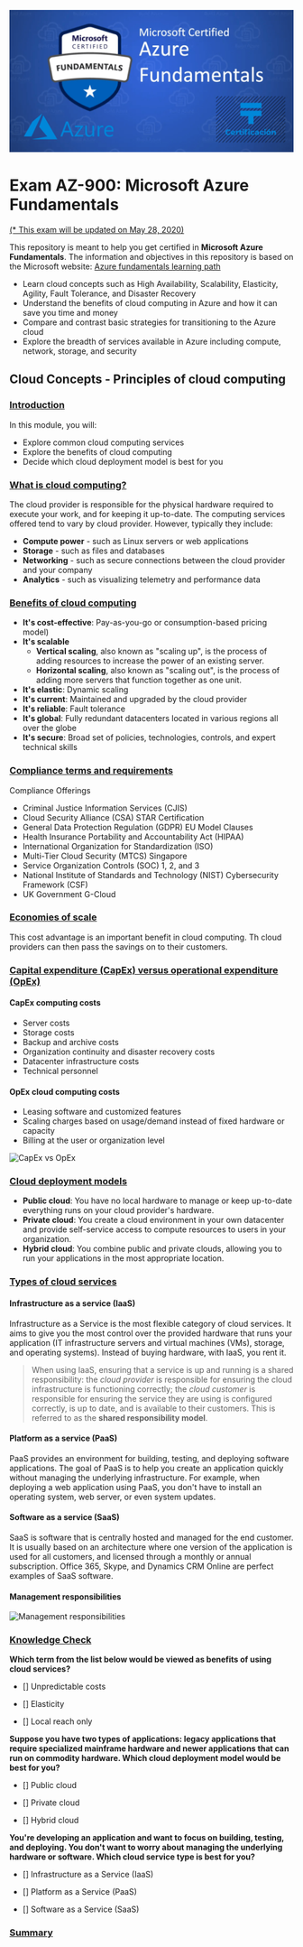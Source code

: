 ![Exam AZ-900](AZURE-min.png?raw=true "Exam AZ-900")

# Exam AZ-900: Microsoft Azure Fundamentals
[(* This exam will be updated on May 28, 2020)](https://query.prod.cms.rt.microsoft.com/cms/api/am/binary/RE3VwUY)

This repository is meant to help you get certified in **Microsoft Azure Fundamentals**. The information and objectives in this repository is based on the Microsoft website: 
[Azure fundamentals learning path](https://docs.microsoft.com/en-us/learn/paths/azure-fundamentals/)

- Learn cloud concepts such as High Availability, Scalability, Elasticity, Agility, Fault Tolerance, and Disaster Recovery
- Understand the benefits of cloud computing in Azure and how it can save you time and money
- Compare and contrast basic strategies for transitioning to the Azure cloud
- Explore the breadth of services available in Azure including compute, network, storage, and security

## Cloud Concepts - Principles of cloud computing

### [Introduction](https://docs.microsoft.com/en-us/learn/modules/principles-cloud-computing/1-introduction)

In this module, you will:
- Explore common cloud computing services
- Explore the benefits of cloud computing
- Decide which cloud deployment model is best for you

### [What is cloud computing?](https://docs.microsoft.com/en-us/learn/modules/principles-cloud-computing/2-what-is-cloud-computing)

The cloud provider is responsible for the physical hardware required to execute your work, and for keeping it up-to-date. The computing services offered tend to vary by cloud provider. However, typically they include:

- **Compute power** - such as Linux servers or web applications
- **Storage** - such as files and databases
- **Networking** - such as secure connections between the cloud provider and your company
- **Analytics** - such as visualizing telemetry and performance data

### [Benefits of cloud computing](https://docs.microsoft.com/en-us/learn/modules/principles-cloud-computing/3-benefits-of-cloud-computing)

- **It's cost-effective**: Pay-as-you-go or consumption-based pricing model)
- **It's scalable**
    - **Vertical scaling**, also known as "scaling up", is the process of adding resources to increase the power of an existing server.
    - **Horizontal scaling**, also known as "scaling out", is the process of adding more servers that function together as one unit.
- **It's elastic**: Dynamic scaling
- **It's current**: Maintained and upgraded by the cloud provider
- **It's reliable**: Fault tolerance
- **It's global**: Fully redundant datacenters located in various regions all over the globe
- **It's secure**: Broad set of policies, technologies, controls, and expert technical skills

### [Compliance terms and requirements](https://docs.microsoft.com/en-us/learn/modules/principles-cloud-computing/3a-compliance)

Compliance Offerings
- Criminal Justice Information Services (CJIS)
- Cloud Security Alliance (CSA) STAR Certification
- General Data Protection Regulation (GDPR)
EU Model Clauses
- Health Insurance Portability and Accountability Act (HIPAA)
- International Organization for Standardization (ISO)
- Multi-Tier Cloud Security (MTCS) Singapore
- Service Organization Controls (SOC) 1, 2, and 3
- National Institute of Standards and Technology (NIST) Cybersecurity Framework (CSF)
- UK Government G-Cloud

### [Economies of scale](https://docs.microsoft.com/en-us/learn/modules/principles-cloud-computing/3b-economies-of-scale)

This cost advantage is an important benefit in cloud computing. Th cloud providers can then pass the savings on to their customers.

### [Capital expenditure (CapEx) versus operational expenditure (OpEx)](https://docs.microsoft.com/en-us/learn/modules/principles-cloud-computing/3c-capex-vs-opex)

#### CapEx computing costs
- Server costs
- Storage costs
- Backup and archive costs
- Organization continuity and disaster recovery costs
- Datacenter infrastructure costs
- Technical personnel

#### OpEx cloud computing costs
- Leasing software and customized features
- Scaling charges based on usage/demand instead of fixed hardware or capacity
- Billing at the user or organization level

![CapEx vs OpEx](https://docs.microsoft.com/en-us/learn/modules/principles-cloud-computing/media/3c-capexvsopex.png)

### [Cloud deployment models](https://docs.microsoft.com/en-us/learn/modules/principles-cloud-computing/4-cloud-deployment-models)

- **Public cloud**: You have no local hardware to manage or keep up-to-date everything runs on your cloud provider's hardware.
- **Private cloud**: You create a cloud environment in your own datacenter and provide self-service access to compute resources to users in your organization.
- **Hybrid cloud**: You combine public and private clouds, allowing you to run your applications in the most appropriate location.

### [Types of cloud services](https://docs.microsoft.com/en-us/learn/modules/principles-cloud-computing/5-types-of-cloud-services)

#### Infrastructure as a service (IaaS)
Infrastructure as a Service is the most flexible category of cloud services. It aims to give you the most control over the provided hardware that runs your application (IT infrastructure servers and virtual machines (VMs), storage, and operating systems). Instead of buying hardware, with IaaS, you rent it.

>When using IaaS, ensuring that a service is up and running is a shared responsibility: the *cloud provider* is responsible for ensuring the cloud infrastructure is functioning correctly; the *cloud customer* is responsible for ensuring the service they are using is configured correctly, is up to date, and is available to their customers. This is referred to as the **shared responsibility model**.

#### Platform as a service (PaaS)
PaaS provides an environment for building, testing, and deploying software applications. The goal of PaaS is to help you create an application quickly without managing the underlying infrastructure. For example, when deploying a web application using PaaS, you don't have to install an operating system, web server, or even system updates.

#### Software as a service (SaaS)
SaaS is software that is centrally hosted and managed for the end customer. It is usually based on an architecture where one version of the application is used for all customers, and licensed through a monthly or annual subscription. Office 365, Skype, and Dynamics CRM Online are perfect examples of SaaS software.

#### Management responsibilities
![Management responsibilities](https://docs.microsoft.com/en-us/learn/modules/principles-cloud-computing/media/5-layer-diagram.png)

### [Knowledge Check](https://docs.microsoft.com/en-us/learn/modules/principles-cloud-computing/6-knowledge-check)

**Which term from the list below would be viewed as benefits of using cloud services?**

- [] Unpredictable costs

- [] Elasticity

- [] Local reach only

**Suppose you have two types of applications: legacy applications that require specialized mainframe hardware and newer applications that can run on commodity hardware. Which cloud deployment model would be best for you?**

- [] Public cloud

- [] Private cloud

- [] Hybrid cloud

**You're developing an application and want to focus on building, testing, and deploying. You don't want to worry about managing the underlying hardware or software. Which cloud service type is best for you?**

- [] Infrastructure as a Service (IaaS)

- [] Platform as a Service (PaaS)

- [] Software as a Service (SaaS)

### [Summary](https://docs.microsoft.com/en-us/learn/modules/principles-cloud-computing/7-summary)

